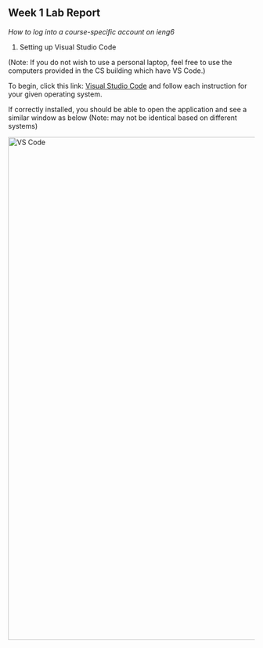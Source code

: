 **Week 1 Lab Report**
---
*How to log into a course-specific account on ieng6*

1) Setting up Visual Studio Code

(Note: If you do not wish to use a personal laptop, feel free to use the computers 
provided in the CS building which have VS Code.)

To begin, click this link: [Visual Studio Code](https://code.visualstudio.com/) and 
follow each instruction for your given operating system.

If correctly installed, you should be able to open the application and see a similar
window as below (Note: may not be identical based on different systems)

<img width="1026" alt="VS Code" src="https://user-images.githubusercontent.com/116247778/212201975-05f7265e-c727-4ddc-971c-db33c3e0c339.png">

